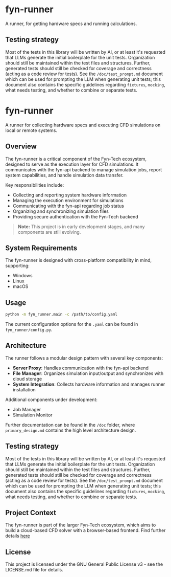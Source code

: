 # fyn-runner
A runner, for getting hardware specs and running calculations.

## Testing strategy

Most of the tests in this library will be written by AI, or at least it's requested that LLMs generate the initial boilerplate for the unit tests. Organization should still be maintained within the test files and structures. Further, generated tests should still be checked for coverage and correctness (acting as a code review for tests). See the `/doc/test_prompt.md` document which can be used for prompting the LLM when generating unit tests; this document also contains the specific guidelines regarding `fixtures`, `mocking`, what needs testing, and whether to combine or separate tests.
# fyn-runner
A runner for collecting hardware specs and executing CFD simulations on local or remote systems.

## Overview

The fyn-runner is a critical component of the Fyn-Tech ecosystem, designed to serve as the execution layer for CFD simulations.
It communicates with the fyn-api backend to manage simulation jobs, report system capabilities, and handle simulation data transfer.

Key responsibilities include:
- Collecting and reporting system hardware information
- Managing the execution environment for simulations
- Communicating with the fyn-api regarding job status
- Organizing and synchronizing simulation files
- Providing secure authentication with the Fyn-Tech backend

> **Note:** This project is in early development stages, and many components are still evolving.

## System Requirements

The fyn-runner is designed with cross-platform compatibility in mind, supporting:
- Windows
- Linux
- macOS

## Usage

```bash
python -m fyn_runner.main -c /path/to/config.yaml
```
The current configuration options for the `.yaml` can be found in `fyn_runner/config.py`.

## Architecture

The runner follows a modular design pattern with several key components:

- **Server Proxy**: Handles communication with the fyn-api backend
- **File Manager**: Organizes simulation input/output and synchronizes with cloud storage
- **System Integration**: Collects hardware information and manages runner installation

Additional components under development:
- Job Manager
- Simulation Monitor

Further documentation can be found in the `/doc` folder, where `primary_design.md` contains the high level architecture design.

## Testing strategy

Most of the tests in this library will be written by AI, or at least it's requested that LLMs generate the initial boilerplate for the unit tests.
Organization should still be maintained within the test files and structures.
Further, generated tests should still be checked for coverage and correctness (acting as a code review for tests).
See the `/doc/test_prompt.md` document which can be used for prompting the LLM when generating unit tests;
this document also contains the specific guidelines regarding `fixtures`, `mocking`, what needs testing, and whether to combine or separate tests.

## Project Context

The fyn-runner is part of the larger Fyn-Tech ecosystem, which aims to build a cloud-based CFD solver with a browser-based frontend.
Find further details [here](https://github.com/fyn-tech)

## License

This project is licensed under the GNU General Public License v3 - see the LICENSE.md file for details.

